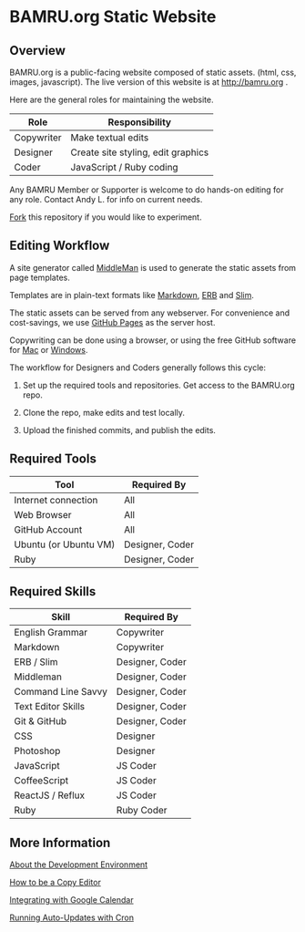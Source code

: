 # BAMRU.org Static Website

## Overview

BAMRU.org is a public-facing website composed of static assets. (html,
css, images, javascript).  The live version of this website is at
http://bamru.org .

Here are the general roles for maintaining the website.

| Role       | Responsibility                                      |
| ----       | --------------                                      |
| Copywriter | Make textual edits                                  |
| Designer   | Create site styling, edit graphics                  |
| Coder      | JavaScript / Ruby coding                            |

Any BAMRU Member or Supporter is welcome to do hands-on editing for any role.
Contact Andy L. for info on current needs.

[Fork](http://help.github.com/articles/fork-a-repo) this repository if
you would like to experiment.

## Editing Workflow

A site generator called [MiddleMan](http://middlemanapp.com) is used
to generate the static assets from page templates.

Templates are in plain-text formats like
[Markdown](http://en.wikipedia.org/wiki/Markdown),
[ERB](http://en.wikipedia.org/wiki/ERuby) and
[Slim](http://slim-lang.com).

The static assets can be served from any webserver.  For convenience
and cost-savings, we use [GitHub Pages](https://pages.github.com) as
the server host.

Copywriting can be done using a browser, or using the free GitHub
software for [Mac][1] or [Windows][2].

The workflow for Designers and Coders generally follows this cycle:

1) Set up the required tools and repositories.  Get access to the
BAMRU.org repo.

2) Clone the repo, make edits and test locally.

3) Upload the finished commits, and publish the edits.

## Required Tools

| Tool                                | Required By     |
| ----                                | -----------     |
| Internet connection                 | All             |
| Web Browser                         | All             |
| GitHub Account                      | All             |
| Ubuntu (or Ubuntu VM)               | Designer, Coder |
| Ruby                                | Designer, Coder |

[1]: https://windows.github.com
[2]: https://mac.github.com/

## Required Skills

| Skill              | Required By     |
| -----              | -----------     |
| English Grammar    | Copywriter      |
| Markdown           | Copywriter      |
| ERB / Slim         | Designer, Coder |
| Middleman          | Designer, Coder |
| Command Line Savvy | Designer, Coder |
| Text Editor Skills | Designer, Coder |
| Git & GitHub       | Designer, Coder |
| CSS                | Designer        |
| Photoshop          | Designer        |
| JavaScript         | JS Coder        |
| CoffeeScript       | JS Coder        |
| ReactJS / Reflux   | JS Coder        |
| Ruby               | Ruby Coder      |

## More Information

[About the Development Environment](./docs/dev_environment.md)

[How to be a Copy Editor](./docs/copy_editor.md)

[Integrating with Google Calendar](./docs/google_calendar.md)

[Running Auto-Updates with Cron](./docs/cron.md)
